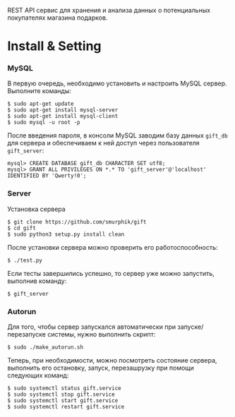 REST API сервис для хранения и анализа данных о потенциальных покупателях магазина подарков.

# Install & Setting

### MySQL

В первую очередь, необходимо установить и настроить MySQL сервер. Выполните команды:

    $ sudo apt-get update
    $ sudo apt-get install mysql-server
    $ sudo apt-get install mysql-client
    $ sudo mysql -u root -p

После введения пароля, в консоли MySQL заводим базу данных `gift_db` для сервера и обеспечиваем к ней доступ через пользователя `gift_server`:

    mysql> CREATE DATABASE gift_db CHARACTER SET utf8;
    mysql> GRANT ALL PRIVILEGES ON *.* TO 'gift_server'@'localhost' IDENTIFIED BY 'Qwerty!0';

### Server

Установка сервера

    $ git clone https://github.com/smurphik/gift
    $ cd gift
    $ sudo python3 setup.py install clean

После установки сервера можно проверить его работоспособность:

    $ ./test.py

Если тесты завершились успешно, то сервер уже можно запустить, выполнив команду:

    $ gift_server

### Autorun

Для того, чтобы сервер запускался автоматически при запуске/перезапуске системы, нужно выполнить скрипт:

    $ sudo ./make_autorun.sh

Теперь, при необходимости, можно посмотреть состояние сервера, выполнить его остановку, запуск, перезашрузку при помощи следующих команд:

    $ sudo systemctl status gift.service
    $ sudo systemctl stop gift.service
    $ sudo systemctl start gift.service
    $ sudo systemctl restart gift.service

